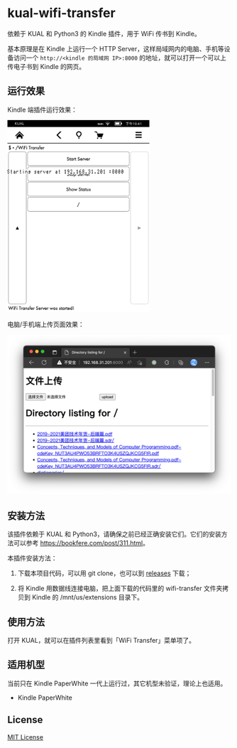 # kual-wifi-transfer

依赖于 KUAL 和 Python3 的 Kindle 插件，用于 WiFi 传书到 Kindle。

基本原理是在 Kindle 上运行一个 HTTP Server，这样局域网内的电脑、手机等设备访问一个 `http://<kindle 的局域网 IP>:8000` 的地址，就可以打开一个可以上传电子书到 Kindle 的网页。

## 运行效果

Kindle 端插件运行效果：

<img width="320px" src="./screenshots/kindle-extension.png"/>

电脑/手机端上传页面效果：

<img width="640px" src="./screenshots/page-to-upload.png"/>

## 安装方法

该插件依赖于 KUAL 和 Python3，请确保之前已经正确安装它们。它们的安装方法可以参考 <https://bookfere.com/post/311.html>。

本插件安装方法：

1. 下载本项目代码，可以用 git clone，也可以到 [releases](https://github.com/mzlogin/kual-wifi-transfer/releases) 下载；

2. 将 Kindle 用数据线连接电脑，把上面下载的代码里的 wifi-transfer 文件夹拷贝到 Kindle 的 /mnt/us/extensions 目录下。

## 使用方法

打开 KUAL，就可以在插件列表里看到「WiFi Transfer」菜单项了。

## 适用机型

当前只在 Kindle PaperWhite 一代上运行过，其它机型未验证，理论上也适用。

- Kindle PaperWhite

## License

[MIT License](./LICENSE)
